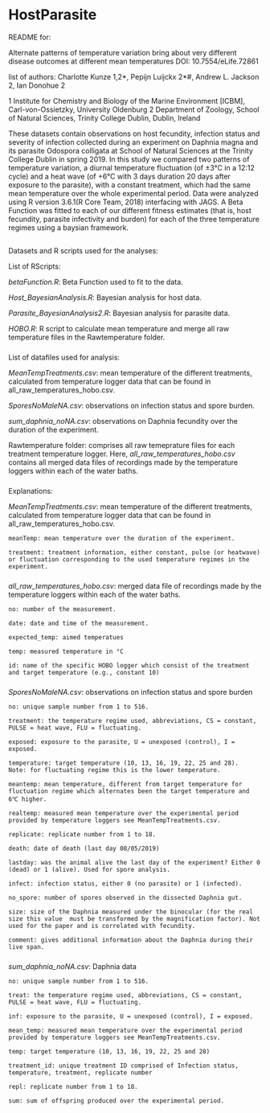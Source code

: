 # HostParasite


README for: 

Alternate patterns of temperature variation bring about very different disease outcomes at different mean temperatures
DOI: 10.7554/eLife.72861

list of authors: Charlotte Kunze 1,2*, Pepijn Luijckx 2*#, Andrew L. Jackson 2, Ian Donohue 2

1 Institute for Chemistry and Biology of the Marine Environment [ICBM], Carl-von-Ossietzky, University Oldenburg
2 Department of Zoology, School of Natural Sciences, Trinity College Dublin, Dublin, Ireland


These datasets contain observations on host fecundity, infection status and severity of infection collected during an experiment on Daphnia magna and its parasite Odospora colligata at School of Natural Sciences at the Trinity College Dublin in spring 2019. 
In this study we compared two patterns of temperature variation, a diurnal temperature fluctuation (of ±3°C in a 12:12 cycle) and a heat wave (of +6°C with 3 days duration 20 days after exposure to the parasite), with a constant treatment, which had the same mean temperature over the whole experimental period. 
Data were analyzed using R version 3.6.1(R Core Team, 2018) interfacing with JAGS. A Beta Function was fitted to each of our different fitness estimates (that is, host fecundity, parasite infectivity and burden) for each of the three temperature regimes using a baysian framework.


##
Datasets and R scripts used for the analyses: 

List of RScripts: 

*betaFunction.R*: Beta Function used to fit to the data.

*Host_BayesianAnalysis.R*: Bayesian analysis for host data.

*Parasite_BayesianAnalysis2.R*: Bayesian analysis for parasite data.

*HOBO.R*: R script to calculate mean temperature and merge all raw temperature files in the Rawtemperature folder.

###

List of datafiles used for analysis: 

*MeanTempTreatments.csv*: mean temperature of the different treatments, calculated from temperature logger data that can be found in all_raw_temperatures_hobo.csv.

*SporesNoMaleNA.csv*: observations on infection status and spore burden.

*sum_daphnia_noNA.csv*: observations on Daphnia fecundity over the duration of the experiment.

Rawtemperature folder: comprises all raw temeprature files for each treatment temperature logger. Here, *all_raw_temperatures_hobo.csv* contains all merged data files of recordings made by the temperature loggers within each of the water baths. 


###
Explanations: 

*MeanTempTreatments.csv*: mean temperature of the different treatments, calculated from temperature logger data that can be found in all_raw_temperatures_hobo.csv.

	meanTemp: mean temperature over the duration of the experiment.
  
	treatment: treatment information, either constant, pulse (or heatwave) or fluctuation corresponding to the used temperature regimes in the experiment.


###
*all_raw_temperatures_hobo.csv*: merged data file of recordings made by the temperature loggers within each of the water baths. 
	
	no: number of the measurement.  
  
	date: date and time of the measurement.

	expected_temp: aimed temperatues

	temp: measured temperature in °C

	id: name of the specific HOBO logger which consist of the treatment and target temperature (e.g., constant 10)


###

*SporesNoMaleNA.csv*: observations on infection status and spore burden

	no: unique sample number from 1 to 516.

	treatment: the temperature regime used, abbreviations, CS = constant, PULSE = heat wave, FLU = fluctuating. 

	exposed: exposure to the parasite, U = unexposed (control), I = exposed.

	temperature: target temperature (10, 13, 16, 19, 22, 25 and 28).  Note: for fluctuating regime this is the lower temperature.

	meantemp: mean temperature, different from target temperature for fluctuation regime which alternates been the target temperature and 6℃ higher.

	realtemp: measured mean temperature over the experimental period provided by temperature loggers see MeanTempTreatments.csv.

	replicate: replicate number from 1 to 18.

	death: date of death (last day 08/05/2019)

	lastday: was the animal alive the last day of the experiment? Either 0 (dead) or 1 (alive). Used for spore analysis.

	infect: infection status, either 0 (no parasite) or 1 (infected).

	no_spore: number of spores observed in the dissected Daphnia gut.

	size: size of the Daphnia measured under the binocular (for the real size this value  must be transformed by the magnification factor). Not used for the paper and is correlated with fecundity.

	comment: gives additional information about the Daphnia during their live span.

###

*sum_daphnia_noNA.csv*: Daphnia data

	no: unique sample number from 1 to 516.

	treat: the temperature regime used, abbreviations, CS = constant, PULSE = heat wave, FLU = fluctuating. 

	inf: exposure to the parasite, U = unexposed (control), I = exposed.

	mean_temp: measured mean temperature over the experimental period provided by temperature loggers see MeanTempTreatments.csv.

	temp: target temperature (10, 13, 16, 19, 22, 25 and 28)

	treatment_id: unique treatment ID comprised of Infection status, temperature, treatment, replicate number

	repl: replicate number from 1 to 18.

	sum: sum of offspring produced over the experimental period.
###


